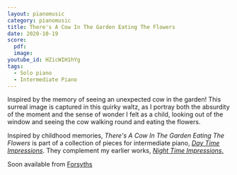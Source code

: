 ```yaml
---
layout: pianomusic
category: pianomusic
title: There's A Cow In The Garden Eating The Flowers
date: 2020-10-19
score:
  pdf: 
  image: 
youtube_id: HZicWIH1hYg
tags:
  - Solo piano
  - Intermediate Piano
---
```


Inspired by the memory of seeing an unexpected cow in the garden! This surreal image is captured in this quirky waltz, as I portray both the absurdity of the moment and the sense of wonder I felt as a child, looking out of the window and seeing the cow walking round and eating the flowers.


Inspired by childhood memories, *There's A Cow In The Garden Eating The Flowers* is part of a collection of pieces for intermediate piano, [*Day Time Impressions*](https://www.bakertunes.com/pianomusic/day-time-impressions/). They complement my earlier works, [*Night Time Impressions*.](https://www.bakertunes.com/pianomusic/night-time-impressions/)

Soon available from [Forsyths](https://www.forsyths.co.uk/)
